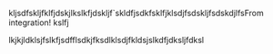 kljsdfskljfklfjdskjlkslkfjdskljf`skldfjsdkfsklfjklsdjfsdskljfsdskdjlfsFrom integration!
kslfj

lkjkjldklsjfslkfjsdfflsdkjfksdlklsdjfkldsjslkdfjdksljfdksl
